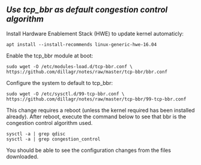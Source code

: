 ## _Use tcp_bbr as default congestion control algorithm_

Install Hardware Enablement Stack (HWE) to update kernel automaticly:

   ```
   apt install --install-recommends linux-generic-hwe-16.04
   ```

Enable the tcp_bbr module at boot:

   ```
   sudo wget -O /etc/modules-load.d/tcp-bbr.conf \
   https://github.com/dillagr/notes/raw/master/tcp-bbr/bbr.conf
   ```

Configure the system to default to tcp_bbr:

   ```
   sudo wget -O /etc/sysctl.d/99-tcp-bbr.conf \
   https://github.com/dillagr/notes/raw/master/tcp-bbr/99-tcp-bbr.conf
   ```

This change requires a reboot (unless the kernel required has been installed already). After reboot, execute the command below to see that bbr is the congestion control algorithm used.

   ```
   sysctl -a | grep qdisc
   sysctl -a | grep congestion_control
   ```

You should be able to see the configuration changes from the files downloaded.

